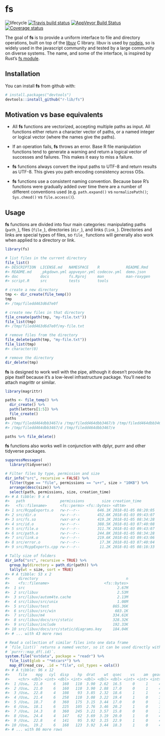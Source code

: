 
<!-- README.md is generated from README.Rmd. Please edit that file -->

# fs

![lifecycle](https://img.shields.io/badge/lifecycle-experimental-orange.svg)
[![Travis build
status](https://travis-ci.org/r-lib/fs.svg?branch=master)](https://travis-ci.org/r-lib/fs)
[![AppVeyor Build
Status](https://ci.appveyor.com/api/projects/status/github/r-lib/fs?branch=master&svg=true)](https://ci.appveyor.com/project/r-lib/fs)
[![Coverage
status](https://codecov.io/gh/r-lib/fs/branch/master/graph/badge.svg)](https://codecov.io/github/r-lib/fs?branch=master)

The goal of **fs** is to provide a uniform interface to file and
directory operations, built on top of the
[libuv](http://docs.libuv.org/en/v1.x/fs.html) C library. libuv is used
by [nodejs](https://nodejs.org), so is widely used in the javascript
community and tested by a large community on diverse systems. The name,
and some of the interface, is inspired by Rust’s [fs
module](https://doc.rust-lang.org/std/fs/index.html).

## Installation

You can install **fs** from github with:

``` r
# install.packages("devtools")
devtools::install_github("r-lib/fs")
```

## Motivation vs base equivalents

  - All **fs** functions are vectorized, accepting multiple paths as
    input. All functions either return a character vector of paths, or a
    named integer or logical vector (where the names give the paths).

  - If an operation fails, **fs** throws an error. Base R file
    manipulation functions tend to generate a warning and return a
    logical vector of successes and failures. This makes it easy to miss
    a failure.

  - **fs** functions always convert the input paths to UTF-8 and return
    results as UTF-8. This gives you path encoding consistency across
    OSs.

  - **fs** functions use a consistent naming convention. Because base
    R’s functions were gradually added over time there are a number of
    different conventions used (e.g. `path.expand()` vs
    `normalizePath()`; `Sys.chmod()` vs `file.access()`).

## Usage

**fs** functions are divided into four main categories: manipulating
paths (`path_`), files (`file_`), directories (`dir_`), and links
(`link_`). Directories and links are special types of files, so `file_`
functions will generally also work when applied to a directory or link.

``` r
library(fs)

# list files in the current directory
file_list()
#> DESCRIPTION  LICENSE.md   NAMESPACE    R            README.Rmd   
#> README.md    _pkgdown.yml appveyor.yml codecov.yml  demo.json    
#> doc          docs         fs.Rproj     man          man-roxygen  
#> script.R     src          tests        tools

# create a new directory
tmp <- dir_create(file_temp())
tmp
#> /tmp/filedd463d6d7e0f

# create new files in that directory
file_create(path(tmp, "my-file.txt"))
file_list(tmp)
#> /tmp/filedd463d6d7e0f/my-file.txt

# remove files from the directory
file_delete(path(tmp, "my-file.txt"))
file_list(tmp)
#> character(0)

# remove the directory
dir_delete(tmp)
```

**fs** is designed to work well with the pipe, although it doesn’t
provide the pipe itself because it’s a low-level infrastructure package.
You’ll need to attach magrittr or similar.

``` r
library(magrittr)

paths <- file_temp() %>%
  dir_create() %>%
  path(letters[1:5]) %>%
  file_create()
paths
#> /tmp/filedd464dbb3467/a /tmp/filedd464dbb3467/b /tmp/filedd464dbb3467/c 
#> /tmp/filedd464dbb3467/d /tmp/filedd464dbb3467/e

paths %>% file_delete()
```

**fs** functions also works well in conjunction with dplyr, purrr and
other tidyverse packages.

``` r
suppressMessages(
  library(tidyverse))

# Filter files by type, permission and size
dir_info("src", recursive = FALSE) %>%
  filter(type == "file", permissions == "u+r", size > "10KB") %>%
  arrange(desc(size)) %>%
  select(path, permissions, size, creation_time)
#> # A tibble: 9 x 4
#>   path                permissions        size creation_time      
#>   <fs::filename>      <fs::perms> <fs::bytes> <dttm>             
#> 1 src/RcppExports.o   rw-r--r--        646.1K 2018-01-05 08:20:05
#> 2 src/dir.o           rw-r--r--        452.6K 2018-01-03 09:43:07
#> 3 src/fs.so           rwxr-xr-x        419.2K 2018-01-05 08:34:28
#> 4 src/id.o            rw-r--r--        388.5K 2018-01-03 07:40:08
#> 5 src/file.o          rw-r--r--        311.7K 2018-01-03 09:43:07
#> 6 src/path.o          rw-r--r--        244.8K 2018-01-05 08:34:28
#> 7 src/link.o          rw-r--r--        219.6K 2018-01-03 09:43:06
#> 8 src/error.o         rw-r--r--         17.3K 2018-01-03 07:40:04
#> 9 src/RcppExports.cpp rw-r--r--         11.2K 2018-01-05 08:18:33

# Tally size of folders
dir_info("src", recursive = TRUE) %>%
  group_by(directory = path_dir(path)) %>%
  tally(wt = size, sort = TRUE)
#> # A tibble: 53 x 2
#>    directory                                        n
#>    <fs::filename>                         <fs::bytes>
#>  1 src                                          2.67M
#>  2 src/libuv                                    2.53M
#>  3 src/libuv/autom4te.cache                     2.13M
#>  4 src/libuv/src/unix                           1.08M
#>  5 src/libuv/test                             865.36K
#>  6 src/libuv/src/win                           683.1K
#>  7 src/libuv/m4                               334.61K
#>  8 src/libuv/docs/src/static                  328.32K
#>  9 src/libuv/include                          192.33K
#> 10 src/libuv/docs/src/static/diagrams.key     184.04K
#> # ... with 43 more rows

# Read a collection of similar files into one data frame
# `file_list()` returns a named vector, so it can be used directly with
# `purrr::map_df(.id)`.
system.file("extdata", package = "readr") %>%
  file_list(glob = "*mtcars*") %>%
  map_df(read_csv, .id = "file", col_types = cols())
#> # A tibble: 96 x 12
#>    file    mpg   cyl  disp    hp  drat    wt  qsec    vs    am  gear  carb
#>    <chr> <dbl> <int> <dbl> <int> <dbl> <dbl> <dbl> <int> <int> <int> <int>
#>  1 /Use…  21.0     6   160   110  3.90  2.62  16.5     0     1     4     4
#>  2 /Use…  21.0     6   160   110  3.90  2.88  17.0     0     1     4     4
#>  3 /Use…  22.8     4   108    93  3.85  2.32  18.6     1     1     4     1
#>  4 /Use…  21.4     6   258   110  3.08  3.22  19.4     1     0     3     1
#>  5 /Use…  18.7     8   360   175  3.15  3.44  17.0     0     0     3     2
#>  6 /Use…  18.1     6   225   105  2.76  3.46  20.2     1     0     3     1
#>  7 /Use…  14.3     8   360   245  3.21  3.57  15.8     0     0     3     4
#>  8 /Use…  24.4     4   147    62  3.69  3.19  20.0     1     0     4     2
#>  9 /Use…  22.8     4   141    95  3.92  3.15  22.9     1     0     4     2
#> 10 /Use…  19.2     6   168   123  3.92  3.44  18.3     1     0     4     4
#> # ... with 86 more rows
```
